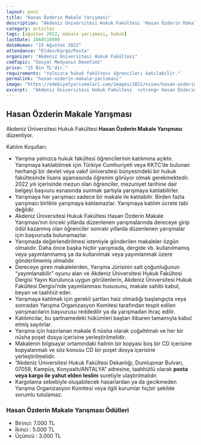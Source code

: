 ```yaml
---
layout: post
title: "Hasan Özderin Makale Yarışması"
description: "Akdeniz Üniversitesi Hukuk Fakültesi 'Hasan Özderin Makale Yarışması' düzenliyor."
category: articles
tags: [ağustos 2022, makale yarışması, hukuk]
lastDate: 1660510800
dateHuman: "15 Ağustos 2022"
attendance: "Elden/Kargo/Posta"
organizer: "Akdeniz Üniversitesi Hukuk Fakültesi"
comTopic: "Sosyal Medyanın Denetimi"
price: "15 Bin TL'dir."
requirements: "Yalnızca hukuk fakültesi öğrencileri katılabilir."
permalink: "hasan-ozderin-makale-yarismasi"
image: "https://edebiyatyarismalari.com/images/2022/nisan/hasan-ozderin-makale-yarismasi.jpg"
excerpt:  "Akdeniz Üniversitesi Hukuk Fakültesi  <strong> Hasan Özderin Makale Yarışması </strong> düzenliyor."
---
```


## Hasan Özderin Makale Yarışması
Akdeniz Üniversitesi Hukuk Fakültesi **Hasan Özderin Makale Yarışması** düzenliyor.

Katılım Koşulları:
- Yarışma yalnızca hukuk fakültesi öğrencilerinin katılımına açıktır. Yarışmaya katılabilmek için Türkiye Cumhuriyeti veya KKTC’de bulunan herhangi bir devlet veya vakıf üniversitesi bünyesindeki bir hukuk fakültesinde lisans aşamasında öğrenim görüyor olmak gerekmektedir. 2022 yılı içerisinde mezun olan öğrenciler, mezuniyet tarihine dair belgeyi başvuru esnasında sunmak şartıyla yarışmaya katılabilirler.
- Yarışmaya her yarışmacı sadece bir makale ile katılabilir. Birden fazla yarışmacı birlikte yarışmaya katılamazlar. Yarışmaya katılım ücrete tabi değildir.
- Akdeniz Üniversitesi Hukuk Fakültesi Hasan Özderin Makale Yarışması’nın önceki yıllarda düzenlenen yarışmalarında dereceye girip ödül kazanmış olan öğrenciler sonraki yıllarda düzenlenen yarışmalar için başvuruda bulunamazlar.
- Yarışmada değerlendirilmesi istemiyle gönderilen makaleler özgün olmalıdır. Daha önce başka hiçbir yarışmada, dergide vb. kullanılmamış veya yayımlanmamış ya da kullanılmak veya yayımlanmak üzere gönderilmemiş olmalıdır.
- Dereceye giren makalelerden, Yarışma Jürisinin salt çoğunluğunun “yayımlanabilir” oyunu alan ve Akdeniz Üniversitesi Hukuk Fakültesi Dergisi Yayın Kurulunca uygun görülenlerin, Akdeniz Üniversitesi Hukuk Fakültesi Dergisi’nde yayımlanması hususunu, makale sahibi kabul, beyan ve taahhüt eder.
- Yarışmaya katılmak için gerekli şartları haiz olmadığı başlangıçta veya sonradan Yarışma Organizasyon Komitesi tarafından tespit edilen yarışmacıların başvurusu reddedilir ya da yarışmadan ihraç edilir.
- Katılımcılar, bu şartnamedeki hükümleri baştan itibaren tamamıyla kabul etmiş sayılırlar.
- Yarışma için hazırlanan makale 6 nüsha olarak çoğaltılmalı ve her bir nüsha poşet dosya içerisine yerleştirilmelidir.
- Makalenin bilgisayar ortamındaki halinin bir kopyası boş bir CD içerisine kopyalanmalı ve söz konusu CD bir poşet dosya içerisine yerleştirilmelidir. 
- “Akdeniz Üniversitesi Hukuk Fakültesi Dekanlığı, Dumlupınar Bulvarı, 07058, Kampüs, Konyaaltı/ANTALYA” adresine, taahhütlü olarak **posta veya kargo ile yahut elden teslim** suretiyle ulaştırılmalıdır.
- Kargolama sebebiyle oluşabilecek hasarlardan ya da gecikmeden Yarışma Organizasyon Komitesi veya ilgili kurumlar hiçbir şekilde sorumlu tutulamaz.

### Hasan Özderin Makale Yarışması Ödülleri
- Birinci: 7.000 TL
- İkinci : 5.000 TL
- Üçüncü : 3.000 TL
